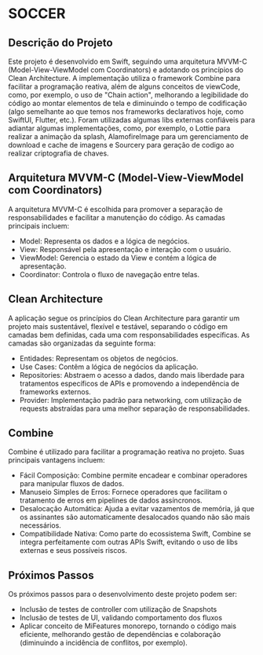 # SOCCER

## Descrição do Projeto
Este projeto é desenvolvido em Swift, seguindo uma arquitetura MVVM-C (Model-View-ViewModel com Coordinators) e adotando os princípios do Clean Architecture. A implementação utiliza o framework Combine para facilitar a programação reativa, além de alguns conceitos de viewCode, como, por exemplo, o uso de "Chain action", melhorando a legibilidade do código ao montar elementos de tela e diminuindo o tempo de codificação (algo semelhante ao que temos nos frameworks declarativos hoje, como SwiftUI, Flutter, etc.). Foram utilizadas algumas libs externas confiáveis para adiantar algumas implementações, como, por exemplo, o Lottie para realizar a animação da splash, AlamofireImage para um gerenciamento de download e cache de imagens e Sourcery para geração de codigo ao realizar criptografia de chaves.

## Arquitetura MVVM-C (Model-View-ViewModel com Coordinators)
A arquitetura MVVM-C é escolhida para promover a separação de responsabilidades e facilitar a manutenção do código. As camadas principais incluem:

- Model: Representa os dados e a lógica de negócios.
- View: Responsável pela apresentação e interação com o usuário.
- ViewModel: Gerencia o estado da View e contém a lógica de apresentação.
- Coordinator: Controla o fluxo de navegação entre telas.

## Clean Architecture
A aplicação segue os princípios do Clean Architecture para garantir um projeto mais sustentável, flexível e testável, separando o código em camadas bem definidas, cada uma com responsabilidades específicas. As camadas são organizadas da seguinte forma:

- Entidades: Representam os objetos de negócios.
- Use Cases: Contêm a lógica de negócios da aplicação.
- Repositories: Abstraem o acesso a dados, dando mais liberdade para tratamentos específicos de APIs e promovendo a independência de frameworks externos.
- Provider: Implementação padrão para networking, com utilização de requests abstraídas para uma melhor separação de responsabilidades.

## Combine
Combine é utilizado para facilitar a programação reativa no projeto. Suas principais vantagens incluem:

- Fácil Composição: Combine permite encadear e combinar operadores para manipular fluxos de dados.
- Manuseio Simples de Erros: Fornece operadores que facilitam o tratamento de erros em pipelines de dados assíncronos.
- Desalocação Automática: Ajuda a evitar vazamentos de memória, já que os assinantes são automaticamente desalocados quando não são mais necessários.
- Compatibilidade Nativa: Como parte do ecossistema Swift, Combine se integra perfeitamente com outras APIs Swift, evitando o uso de libs externas e seus possíveis riscos.

## Próximos Passos
Os próximos passos para o desenvolvimento deste projeto podem ser:

- Inclusão de testes de controller com utilização de Snapshots
- Inclusão de testes de UI, validando comportamento dos fluxos
- Aplicar conceito de MiFeatures monorepo, tornando o código mais eficiente, melhorando gestão de dependências e colaboração (diminuindo a incidência de conflitos, por exemplo).
